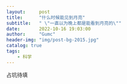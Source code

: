 ```yaml
---
layout:     post
title:      "什么时候能见到月亮"
subtitle:   " \"一直以为晚上都是能看到月亮的\""
date:       2022-10-16 19:03:00
author:     "Gumc"
header-img: "img/post-bg-2015.jpg"
catalog: true
tags:
    - 科学
---
```

占坑待填
